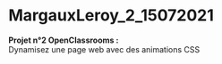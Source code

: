 # MargauxLeroy_2_15072021

<strong>Projet n°2 OpenClassrooms :</strong> <br>
Dynamisez une page web avec des animations CSS
